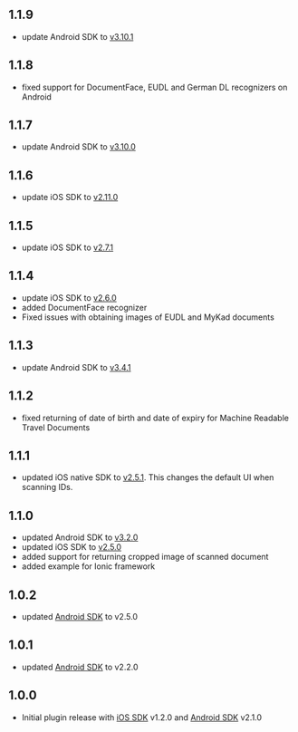 ## 1.1.9
- update Android SDK to [v3.10.1](https://github.com/BlinkID/blinkid-android/releases/tag/v3.10.1)

## 1.1.8
- fixed support for DocumentFace, EUDL and German DL recognizers on Android

## 1.1.7
- update Android SDK to [v3.10.0](https://github.com/BlinkID/blinkid-android/releases/tag/v3.10.0)

## 1.1.6
- update iOS SDK to [v2.11.0](https://github.com/BlinkID/blinkid-ios/releases/tag/v2.11.0)

## 1.1.5
- update iOS SDK to [v2.7.1](https://github.com/BlinkID/blinkid-ios/releases/tag/v2.7.1)

## 1.1.4
- update iOS SDK to [v2.6.0](https://github.com/BlinkID/blinkid-ios/releases/tag/v2.6.6)
- added DocumentFace recognizer
- Fixed issues with obtaining images of EUDL and MyKad documents

## 1.1.3
- update Android SDK to [v3.4.1](https://github.com/BlinkID/blinkid-android/releases/tag/v3.4.1)

## 1.1.2
- fixed returning of date of birth and date of expiry for Machine Readable Travel Documents

## 1.1.1
- updated iOS native SDK to [v2.5.1](https://github.com/BlinkID/blinkid-ios/releases/tag/v2.5.1). This changes the default UI when scanning IDs.

## 1.1.0
- updated Android SDK to [v3.2.0](https://github.com/BlinkID/blinkid-android/releases/tag/v3.2.0)
- updated iOS SDK to [v2.5.0](https://github.com/BlinkID/blinkid-ios/releases/tag/v2.5.0)
- added support for returning cropped image of scanned document
- added example for Ionic framework

## 1.0.2
- updated [Android SDK](https://github.com/BlinkID/blinkid-android) to  v2.5.0

## 1.0.1
- updated [Android SDK](https://github.com/BlinkID/blinkid-android) to  v2.2.0

## 1.0.0

-  Initial plugin release  with [iOS SDK](https://github.com/BlinkID/blinkid-ios)  v1.2.0 and [Android SDK](https://github.com/BlinkID/blinkid-android) v2.1.0
